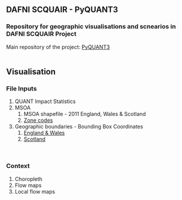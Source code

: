 ## DAFNI SCQUAIR - PyQUANT3
### Repository for geographic visualisations and scnearios in DAFNI SCQUAIR Project
Main repository of the project: [PyQUANT3](https://github.com/maptube/PyQUANT3) <br />
<br />

## Visualisation ##
### File Inputs ###
1. QUANT Impact Statistics 
2. MSOA
    1. MSOA shapefile - 2011 England, Wales & Scotland 
    2. [Zone codes](https://osf.io/x2gbn/)
3. Geographic boundaries - Bounding Box Coordinates 
    1. [England & Wales](https://geoportal.statistics.gov.uk/datasets/980da620a0264647bd679642f96b42c1/explore?location=54.403370%2C-0.937795%2C7.22)
    2. [Scotland](https://www.nrscotland.gov.uk/statistics-and-data/geography/our-products/settlements-and-localities-dataset/settlements-and-localities-digital-boundaries)
<br />

### Context ###
1. Choropleth
2. Flow maps
3. Local flow maps  
